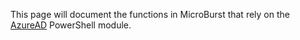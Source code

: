 This page will document the functions in MicroBurst that rely on the [AzureAD](https://docs.microsoft.com/en-us/powershell/module/azuread) PowerShell module.